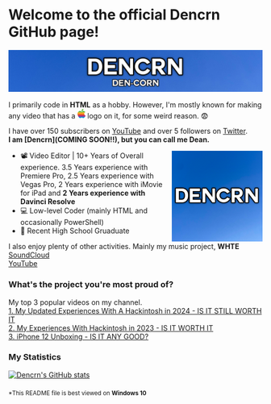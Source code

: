 # Welcome to the official Dencrn GitHub page!

![Dencrn](https://github.com/Dencrn/Dencrn/blob/main/header2.png)

I primarily code in **HTML** as a hobby.
However, I'm mostly known for making any video that has a <img src="apple.png" width="16" /> logo on it, for some weird reason. 😨

I have over 150 subscribers on [YouTube](https://https://youtube.com/@dencrn) and over 5 followers on [Twitter](https://twitter.com/dencrn).  
**I am [Dencrn](COMING SOON!!), but you can call me Dean.**

<img align="right" alt="Dencrn" width="180" src="https://github.com/Dencrn/Dencrn/blob/main/dencrn.png"/>

* 📽️ Video Editor | 10+ Years of Overall experience. 3.5 Years experience with Premiere Pro, 2.5 Years experience with Vegas Pro, 2 Years experience with iMovie for iPad and **2 Years experience with Davinci Resolve**
* 💻 Low-level Coder (mainly HTML and occasionally PowerShell)
* 🏫 Recent High School Gruaduate

I also enjoy plenty of other activities. Mainly my music project, **WHTE** 
<br>
[SoundCloud](https://soundcloud.com/officialwhte)
<br>
[YouTube](https://youtube.com/@officialwhte)

### What's the project you're most proud of?
My top 3 popular videos on my channel. <br>
[1. My Updated Experiences With A Hackintosh in 2024 - IS IT STILL WORTH IT](https://www.youtube.com/watch?v=51ZynPX6Tao)
<br>
[2. My Experiences With Hackintosh in 2023 - IS IT WORTH IT](https://www.youtube.com/watch?v=v-BhA4df5bg)
<br>
[3. iPhone 12 Unboxing - IS IT ANY GOOD?](https://www.youtube.com/watch?v=VcoSSy38xgI)
<br>
### My Statistics
[![Dencrn's GitHub stats](https://github-readme-stats.vercel.app/api?username=Dencrn&theme=transparent)](https://github.com/anuraghazra/github-readme-stats)

<sub>*This README file is best viewed on <strong>Windows 10</strong></sub>
